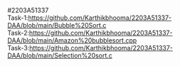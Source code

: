 #2203A51337                                                                              
Task-1:https://github.com/Karthikbhooma/2203A51337-DAA/blob/main/Bubble%20Sort.c           
Task-2:https://github.com/Karthikbhooma/2203A51337-DAA/blob/main/Amazon%20bubblesort.cpp   
Task-3:https://github.com/Karthikbhooma/2203A51337-DAA/blob/main/Selection%20sort.c      
